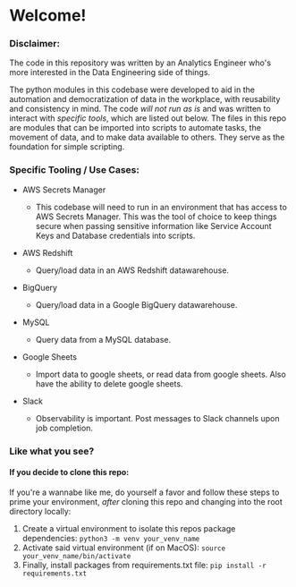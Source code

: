 # Welcome!
### __Disclaimer__:
The code in this repository was written by an Analytics Engineer who's more interested in the Data Engineering side of things.  

The python modules in this codebase were developed to aid in the automation and democratization of data in the workplace, with reusability and consistency in mind. The code _will not run as is_ and was written to interact with _specific tools_, which are listed out below. The files in this repo are modules that can be imported into scripts to automate tasks, the movement of data, and to make data available to others. They serve as the foundation for simple scripting.

### Specific Tooling / Use Cases:
- AWS Secrets Manager
    - This codebase will need to run in an environment that has access to AWS Secrets Manager. This was the tool of choice to keep things secure when passing sensitive information like Service Account Keys and Database credentials into scripts.

- AWS Redshift
    - Query/load data in an AWS Redshift datawarehouse.

- BigQuery
    - Query/load data in a Google BigQuery datawarehouse.

- MySQL
    - Query data from a MySQL database.

- Google Sheets
    - Import data to google sheets, or read data from google sheets. Also have the ability to delete google sheets.

- Slack
    - Observability is important. Post messages to Slack channels upon job completion.

### Like what you see?
#### If you decide to clone this repo:
If you're a wannabe like me, do yourself a favor and follow these steps to prime your environment, _after_ cloning this repo and changing into the root directory locally:
1. Create a virtual environment to isolate this repos package dependencies: `python3 -m venv your_venv_name`
2. Activate said virtual environment (if on MacOS): `source your_venv_name/bin/activate`
3. Finally, install packages from requirements.txt file: `pip install -r requirements.txt`
